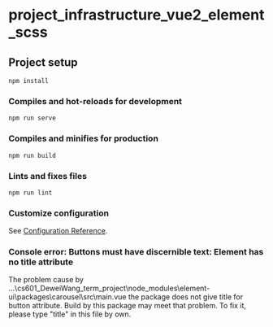 # project_infrastructure_vue2_element_scss

## Project setup
```
npm install
```

### Compiles and hot-reloads for development
```
npm run serve
```

### Compiles and minifies for production
```
npm run build
```

### Lints and fixes files
```
npm run lint
```

### Customize configuration
See [Configuration Reference](https://cli.vuejs.org/config/).


### Console error: Buttons must have discernible text: Element has no title attribute
The problem cause by ...\cs601_DeweiWang_term_project\node_modules\element-ui\packages\carousel\src\main.vue
the package does not give title for button attribute. Build by this package may meet that problem. To fix it, please type "title" in this file by own.
